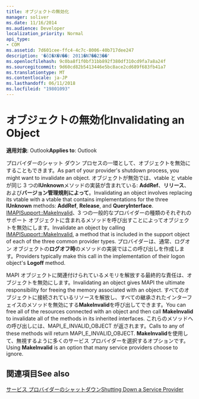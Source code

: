 ```yaml
---
title: オブジェクトの無効化
manager: soliver
ms.date: 11/16/2014
ms.audience: Developer
localization_priority: Normal
api_type:
- COM
ms.assetid: 7d601cee-ffc4-4c7c-8006-40b717dee247
description: '�ŏI�X�V��: 2011�N7��23��'
ms.openlocfilehash: 9c0ba8f1f0bf31bb892f380df310cd9fa7a8a24f
ms.sourcegitcommit: 9d60cd82b5413446e5bc8ace2cd689f683fb41a7
ms.translationtype: MT
ms.contentlocale: ja-JP
ms.lasthandoff: 06/11/2018
ms.locfileid: "19801093"
---
```

# <a name="invalidating-an-object"></a><span data-ttu-id="373da-103">オブジェクトの無効化</span><span class="sxs-lookup"><span data-stu-id="373da-103">Invalidating an Object</span></span>

  
  
<span data-ttu-id="373da-104">**適用対象**: Outlook</span><span class="sxs-lookup"><span data-stu-id="373da-104">**Applies to**: Outlook</span></span> 
  
<span data-ttu-id="373da-105">プロバイダーのシャット ダウン プロセスの一環として、オブジェクトを無効にすることもできます。</span><span class="sxs-lookup"><span data-stu-id="373da-105">As part of your provider's shutdown process, you might want to invalidate an object.</span></span> <span data-ttu-id="373da-106">オブジェクトが無効では、vtable と vtable が同じ 3 つの**IUnknown**メソッドの実装が含まれている: **AddRef**、**リリース**、および**バージョン管理規則によって**。</span><span class="sxs-lookup"><span data-stu-id="373da-106">Invalidating an object involves replacing its vtable with a vtable that contains implementations for the three **IUnknown** methods: **AddRef**, **Release**, and **QueryInterface**.</span></span> <span data-ttu-id="373da-107">[IMAPISupport::MakeInvalid](imapisupport-makeinvalid.md)、3 つの一般的なプロバイダーの種類のそれぞれのサポート オブジェクトに含まれるメソッドを呼び出すことによってオブジェクトを無効にします。</span><span class="sxs-lookup"><span data-stu-id="373da-107">Invalidate an object by calling [IMAPISupport::MakeInvalid](imapisupport-makeinvalid.md), a method that is included in the support object of each of the three common provider types.</span></span> <span data-ttu-id="373da-108">プロバイダーは、通常、ログオン オブジェクトの**ログオフ時**のメソッドの実装ではこの呼び出しを作成します。</span><span class="sxs-lookup"><span data-stu-id="373da-108">Providers typically make this call in the implementation of their logon object's **Logoff** method.</span></span> 
  
<span data-ttu-id="373da-109">MAPI オブジェクトに関連付けられているメモリを解放する最終的な責任は、オブジェクトを無効にします。</span><span class="sxs-lookup"><span data-stu-id="373da-109">Invalidating an object gives MAPI the ultimate responsibility for freeing the memory associated with an object.</span></span> <span data-ttu-id="373da-110">すべてのオブジェクトに接続されているリソースを解放し、すべての継承されたインターフェイスのメソッドを無効にする**MakeInvalid**を呼び出してできます。</span><span class="sxs-lookup"><span data-stu-id="373da-110">You can free all of the resources connected with an object and then call **MakeInvalid** to invalidate all of the methods in its inherited interfaces.</span></span> <span data-ttu-id="373da-111">これらのメソッドへの呼び出しには、MAPI_E_INVALID_OBJECT が返されます。</span><span class="sxs-lookup"><span data-stu-id="373da-111">Calls to any of these methods will return MAPI_E_INVALID_OBJECT.</span></span> <span data-ttu-id="373da-112">**MakeInvalid**を使用して、無視するように多くのサービス プロバイダーを選択するオプションです。</span><span class="sxs-lookup"><span data-stu-id="373da-112">Using **MakeInvalid** is an option that many service providers choose to ignore.</span></span> 
  
## <a name="see-also"></a><span data-ttu-id="373da-113">関連項目</span><span class="sxs-lookup"><span data-stu-id="373da-113">See also</span></span>



[<span data-ttu-id="373da-114">サービス プロバイダーのシャットダウン</span><span class="sxs-lookup"><span data-stu-id="373da-114">Shutting Down a Service Provider</span></span>](shutting-down-a-service-provider.md)

